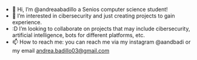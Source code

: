 - 👋 Hi, I’m @andreaabadillo a Senios computer science student!
- 👀 I’m interested in cibersecurity and just creating projects to gain experience.
- :D I’m looking to collaborate on projects that may include cibersecurity, artificial intelligence, bots for different platforms, etc.
- 📫 How to reach me: you can reach me via my instagram @aandbadi or my email andrea.badillo03@gmail.com

<!---
andreaabadillo/andreaabadillo is a ✨ special ✨ repository because its `README.md` (this file) appears on your GitHub profile.
You can click the Preview link to take a look at your changes.
--->
